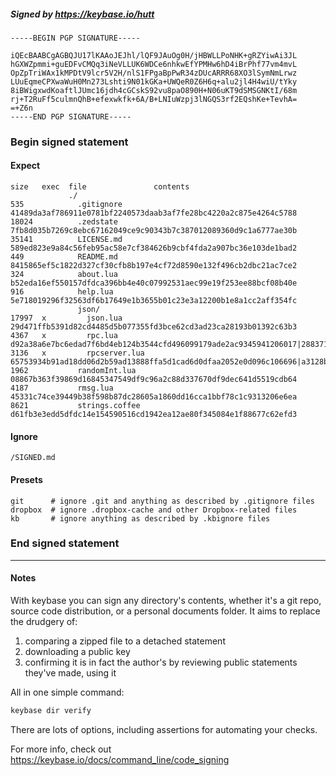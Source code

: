 ##### Signed by https://keybase.io/hutt
```
-----BEGIN PGP SIGNATURE-----

iQEcBAABCgAGBQJU17lKAAoJEJhl/lQF9JAuOg0H/jHBWLLPoNHK+gRZYiwAi3JL
hGXWZpmmi+guEDFvCMQq3iNeVLLUK6WDCe6nhkwEfYPMHw6hD4iBrPhf77vm4mvL
OpZpTriWAx1kMPDtV9lcr5V2H/nlS1FPgaBpPwR34zDUcARRR68XO3lSymNmLrwz
LUuEqmeCPXwaWuH0Mn273Lshti9N01kGKa+UWQeR0Z6H6q+alu2jl4H4wiU/tYky
8iBWigxwdKoaftlJUmc16jdh4cGCskS92vu8paO890H+N06uKT9dSMSGNKtI/68m
rj+T2RuFf5culmnQhB+efexwkfk+6A/B+LNIuWzpj3lNGQS3rf2EQshKe+TevhA=
=+Z6n
-----END PGP SIGNATURE-----

```

<!-- END SIGNATURES -->

### Begin signed statement 

#### Expect

```
size   exec  file               contents                                                                                                                         
             ./                                                                                                                                                  
535            .gitignore       41489da3af786911e0781bf2240573daab3af7fe28bc4220a2c875e4264c5788                                                                 
18024          .zedstate        7fb8d035b7269c8ebc67162049ce9c90343b7c387012089360d9c1a6777ae30b                                                                 
35141          LICENSE.md       589ed823e9a84c56feb95ac58e7cf384626b9cbf4fda2a907bc36e103de1bad2                                                                 
449            README.md        8415865ef5c1822d327cf30cfb8b197e4cf72d8590e132f496cb2dbc21ac7ce2                                                                 
324            about.lua        b52eda16ef550157dfdca396bb4e40c07992531aec99e19f253ee88bcf08b40e                                                                 
916            help.lua         5e718019296f32563df6b17649e1b3655b01c23e3a12200b1e8a1cc2aff354fc                                                                 
               json/                                                                                                                                             
17997  x         json.lua       29d471ffb5391d82cd4485d5b077355fd3bce62cd3ad23ca28193b01392c63b3                                                                 
4367   x         rpc.lua        d92a38a6e7bc6edad7f6bd4eb124b3544cfd496099179ade2ac9345941206017|2883710b0dc9c5b18c9169b60b4f84a7951634119a55e60e3a60564ed7d363f7
3136   x         rpcserver.lua  65753934b91ad18dd06d2b59ad13888ffa5d1cad6d0dfaa2052e0d096c106696|a3128b8b87c241d196a393d8b09c9a26117bc628bcf2e8f57e5b46d4a11fbedd
1962           randomInt.lua    08867b363f39869d16845347549df9c96a2c88d337670df9dec641d5519cdb64                                                                 
4187           rmsg.lua         45331c74ce39449b38f598b87dc28605a1860dd16cca1bbf78c1c9313206e6ea                                                                 
8621           strings.coffee   d61fb3e3edd5dfdc14e154590516cd1942ea12ae80f345084e1f88677c62efd3                                                                 
```

#### Ignore

```
/SIGNED.md
```

#### Presets

```
git      # ignore .git and anything as described by .gitignore files
dropbox  # ignore .dropbox-cache and other Dropbox-related files    
kb       # ignore anything as described by .kbignore files          
```

<!-- summarize version = 0.0.9 -->

### End signed statement

<hr>

#### Notes

With keybase you can sign any directory's contents, whether it's a git repo,
source code distribution, or a personal documents folder. It aims to replace the drudgery of:

  1. comparing a zipped file to a detached statement
  2. downloading a public key
  3. confirming it is in fact the author's by reviewing public statements they've made, using it

All in one simple command:

```bash
keybase dir verify
```

There are lots of options, including assertions for automating your checks.

For more info, check out https://keybase.io/docs/command_line/code_signing